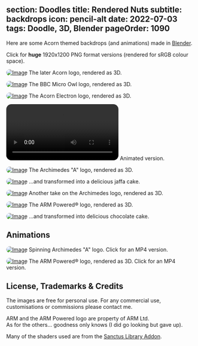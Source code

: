 section: Doodles
title: Rendered Nuts
subtitle: backdrops
icon: pencil-alt
date: 2022-07-03
tags: Doodle, 3D, Blender
pageOrder: 1090
----

Here are some Acorn themed backdrops (and animations) made in [Blender](https://www.blender.org/).

Click for **huge** 1920x1200 PNG format versions (rendered for sRGB colour space).

<style type="text/css" rel="stylesheet">
IMG, VIDEO { border-radius: 1em; }
</style>

[![Image](nuts/thumbs/acorn73-srgb.png)](nuts/acorn73-srgb.png)
<a>The later Acorn logo, rendered as 3D.</a>

[![Image](nuts/thumbs/bbc-micro-owl.png)](nuts/bbc-micro-owl.png)
<a>The BBC Micro Owl logo, rendered as 3D.</a>

[![Image](nuts/thumbs/acorn-electron.png)](nuts/acorn-electron.png)
<a>The Acorn Electron logo, rendered as 3D.</a>

<video src="nuts/acorn-electron.mp4"></video>
<a>Animated version.</a>

[![Image](nuts/thumbs/a5-srgb.png)](nuts/a5-srgb.png)
<a>The Archimedes "A" logo, rendered as 3D.</a>

[![Image](nuts/thumbs/arcchoc3-srgb.png)](nuts/arcchoc3-srgb.png)
<a>...and transformed into a delicious jaffa cake.</a>

[![Image](nuts/thumbs/arc3d-new-srgb.png)](nuts/arc3d-new-srgb.png)
<a>Another take on the Archimedes logo, rendered as 3D.</a>

[![Image](nuts/thumbs/armpowered2-srgb.png)](nuts/armpowered2-srgb.png)
<a>The ARM Powered® logo, rendered as 3D.</a>

[![Image](nuts/thumbs/armchoc2-srgb.png)](nuts/armchoc2-srgb.png)
<a>...and transformed into delicious chocolate cake.</a>

## Animations

[![Image](nuts/thumbs/a3.gif)](nuts/a3.mp4)
<a>Spinning Archimedes "A" logo. Click for an MP4 version.</a>

[![Image](nuts/thumbs/armboing2.gif)](nuts/armboing2.mp4)
<a>The ARM Powered® logo, rendered as 3D. Click for an MP4 version.</a>

## License, Trademarks & Credits

The images are free for personal use. For any commercial use, customisations or commissions please contact me.

ARM and the ARM Powered logo are property of ARM Ltd.  
As for the others... goodness only knows (I did go looking but gave up).

Many of the shaders used are from the [Sanctus Library Addon](https://blendermarket.com/products/sanctus-library-addon---procedural-shaders-collection-for-blender).
